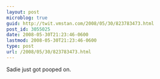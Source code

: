 ```yaml
---
layout: post
microblog: true
guid: http://twit.vmstan.com/2008/05/30/823783473.html
post_id: 3055025
date: 2008-05-30T21:23:46-0600
lastmod: 2008-05-30T21:23:46-0600
type: post
url: /2008/05/30/823783473.html
---
```

Sadie just got pooped on.
